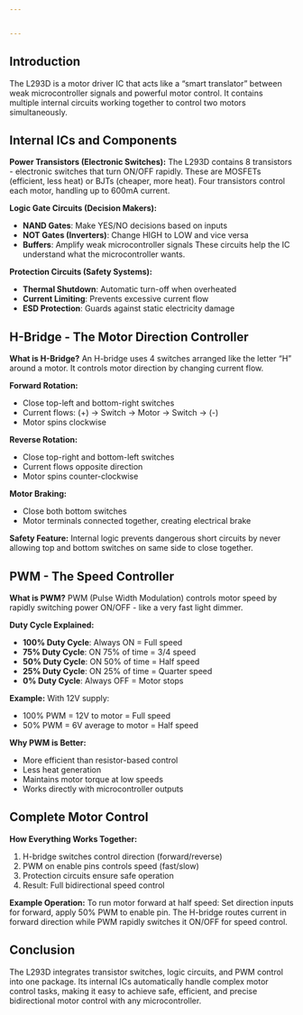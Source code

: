 ```yaml
---


---
```


<h2 id="introduction">Introduction</h2>
<p>The L293D is a motor driver IC that acts like a “smart translator” between weak microcontroller signals and powerful motor control. It contains multiple internal circuits working together to control two motors simultaneously.</p>
<h2 id="internal-ics-and-components">Internal ICs and Components</h2>
<p><strong>Power Transistors (Electronic Switches):</strong>  The L293D contains 8 transistors - electronic switches that turn ON/OFF rapidly. These are MOSFETs (efficient, less heat) or BJTs (cheaper, more heat). Four transistors control each motor, handling up to 600mA current.</p>
<p><strong>Logic Gate Circuits (Decision Makers):</strong></p>
<ul>
<li><strong>NAND Gates</strong>: Make YES/NO decisions based on inputs</li>
<li><strong>NOT Gates (Inverters)</strong>: Change HIGH to LOW and vice versa</li>
<li><strong>Buffers</strong>: Amplify weak microcontroller signals These circuits help the IC understand what the microcontroller wants.</li>
</ul>
<p><strong>Protection Circuits (Safety Systems):</strong></p>
<ul>
<li><strong>Thermal Shutdown</strong>: Automatic turn-off when overheated</li>
<li><strong>Current Limiting</strong>: Prevents excessive current flow</li>
<li><strong>ESD Protection</strong>: Guards against static electricity damage</li>
</ul>
<h2 id="h-bridge---the-motor-direction-controller">H-Bridge - The Motor Direction Controller</h2>
<p><strong>What is H-Bridge?</strong>  An H-bridge uses 4 switches arranged like the letter “H” around a motor. It controls motor direction by changing current flow.</p>
<p><strong>Forward Rotation:</strong></p>
<ul>
<li>Close top-left and bottom-right switches</li>
<li>Current flows: (+) → Switch → Motor → Switch → (-)</li>
<li>Motor spins clockwise</li>
</ul>
<p><strong>Reverse Rotation:</strong></p>
<ul>
<li>Close top-right and bottom-left switches</li>
<li>Current flows opposite direction</li>
<li>Motor spins counter-clockwise</li>
</ul>
<p><strong>Motor Braking:</strong></p>
<ul>
<li>Close both bottom switches</li>
<li>Motor terminals connected together, creating electrical brake</li>
</ul>
<p><strong>Safety Feature:</strong>  Internal logic prevents dangerous short circuits by never allowing top and bottom switches on same side to close together.</p>
<h2 id="pwm---the-speed-controller">PWM - The Speed Controller</h2>
<p><strong>What is PWM?</strong>  PWM (Pulse Width Modulation) controls motor speed by rapidly switching power ON/OFF - like a very fast light dimmer.</p>
<p><strong>Duty Cycle Explained:</strong></p>
<ul>
<li><strong>100% Duty Cycle</strong>: Always ON = Full speed</li>
<li><strong>75% Duty Cycle</strong>: ON 75% of time = 3/4 speed</li>
<li><strong>50% Duty Cycle</strong>: ON 50% of time = Half speed</li>
<li><strong>25% Duty Cycle</strong>: ON 25% of time = Quarter speed</li>
<li><strong>0% Duty Cycle</strong>: Always OFF = Motor stops</li>
</ul>
<p><strong>Example:</strong>  With 12V supply:</p>
<ul>
<li>100% PWM = 12V to motor = Full speed</li>
<li>50% PWM = 6V average to motor = Half speed</li>
</ul>
<p><strong>Why PWM is Better:</strong></p>
<ul>
<li>More efficient than resistor-based control</li>
<li>Less heat generation</li>
<li>Maintains motor torque at low speeds</li>
<li>Works directly with microcontroller outputs</li>
</ul>
<h2 id="complete-motor-control">Complete Motor Control</h2>
<p><strong>How Everything Works Together:</strong></p>
<ol>
<li>H-bridge switches control direction (forward/reverse)</li>
<li>PWM on enable pins controls speed (fast/slow)</li>
<li>Protection circuits ensure safe operation</li>
<li>Result: Full bidirectional speed control</li>
</ol>
<p><strong>Example Operation:</strong>  To run motor forward at half speed: Set direction inputs for forward, apply 50% PWM to enable pin. The H-bridge routes current in forward direction while PWM rapidly switches it ON/OFF for speed control.</p>
<h2 id="conclusion">Conclusion</h2>
<p>The L293D integrates transistor switches, logic circuits, and PWM control into one package. Its internal ICs automatically handle complex motor control tasks, making it easy to achieve safe, efficient, and precise bidirectional motor control with any microcontroller.</p>

